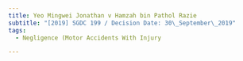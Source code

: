 ```yaml
---
title: Yeo Mingwei Jonathan v Hamzah bin Pathol Razie
subtitle: "[2019] SGDC 199 / Decision Date: 30\_September\_2019"
tags:
  - Negligence (Motor Accidents With Injury

---
```

